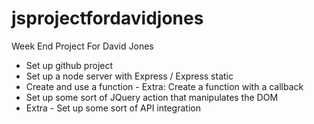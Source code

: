 # jsprojectfordavidjones
Week End Project For David Jones
- Set up github project
- Set up a node server with Express / Express static
- Create and use a function - Extra: Create a function with a callback
- Set up some sort of JQuery action that manipulates the DOM
- Extra - Set up some sort of API integration
